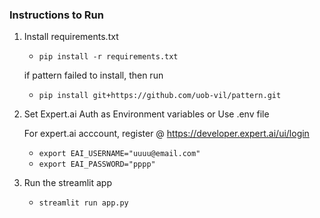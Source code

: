 ### Instructions to Run

1. Install requirements.txt
    - `pip install -r requirements.txt`

    if pattern failed to install, then run
    - `pip install git+https://github.com/uob-vil/pattern.git`

2. Set Expert.ai Auth as Environment variables or Use .env file

    For expert.ai acccount, register @ https://developer.expert.ai/ui/login

    - `export EAI_USERNAME="uuuu@email.com"`
    - `export EAI_PASSWORD="pppp"`

3. Run the streamlit app
    - `streamlit run app.py`